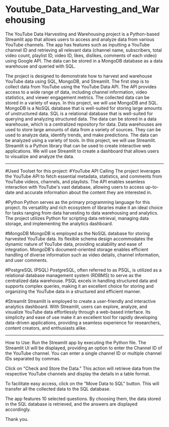 # Youtube_Data_Harvesting_and_Warehousing
The YouTube Data Harvesting and Warehousing project is a Python-based Streamlit app that allows users to access and analyze data from various YouTube channels. The app has features such as inputting a YouTube channel ID and retrieving all relevant data (channel name, subscribers, total video count, playlist ID, video ID, likes, dislikes, comments of each video) using Google API. The data can be stored in a MongoDB database as a data warehouse and queried with SQL.

The project is designed to demonstrate how to harvest and warehouse YouTube data using SQL, MongoDB, and Streamlit. The first step is to collect data from YouTube using the YouTube Data API. The API provides access to a wide range of data, including channel information, video statistics, and viewer engagement metrics. The collected data can be stored in a variety of ways. In this project, we will use MongoDB and SQL. MongoDB is a NoSQL database that is well-suited for storing large amounts of unstructured data. SQL is a relational database that is well-suited for querying and analyzing structured data. The data can be stored in a data warehouse, which is a centralized repository for data. Data warehouses are used to store large amounts of data from a variety of sources. They can be used to analyze data, identify trends, and make predictions. The data can be analyzed using a variety of tools. In this project, we will use Streamlit. Streamlit is a Python library that can be used to create interactive web applications. We will use Streamlit to create a dashboard that allows users to visualize and analyze the data.

---------------------------------------------------------------------------------------------------------------------------------------------------------------------------------------------------------------------

#Used Toolset for this project:
#YouTube API Calling
The project leverages the YouTube API to fetch essential metadata, statistics, and comments from YouTube videos, channels, and playlists. The API enables seamless interaction with YouTube's vast database, allowing users to access up-to-date and accurate information about the content they are interested in.

#Python
Python serves as the primary programming language for this project. Its versatility and rich ecosystem of libraries make it an ideal choice for tasks ranging from data harvesting to data warehousing and analytics. The project utilizes Python for scripting data retrieval, managing data storage, and implementing the analytics dashboard.

#MongoDB
MongoDB is employed as the NoSQL database for storing harvested YouTube data. Its flexible schema design accommodates the dynamic nature of YouTube data, providing scalability and ease of integration. MongoDB's document-oriented storage enables efficient handling of diverse information such as video details, channel information, and user comments.

#PostgreSQL (PSQL)
PostgreSQL, often referred to as PSQL, is utilized as a relational database management system (RDBMS) to serve as the centralized data warehouse. PSQL excels in handling structured data and supports complex queries, making it an excellent choice for storing and organizing the YouTube data in a structured and efficient manner.

#Streamlit
Streamlit is employed to create a user-friendly and interactive analytics dashboard. With Streamlit, users can explore, analyze, and visualize YouTube data effortlessly through a web-based interface. Its simplicity and ease of use make it an excellent tool for rapidly developing data-driven applications, providing a seamless experience for researchers, content creators, and enthusiasts alike.

---------------------------------------------------------------------------------------------------------------------------------------------------------------------------------------------------------------------

How to Use:
Run the Streamlit app by executing the Python file. The Streamlit UI will be displayed, providing an option to enter the Channel ID of the YouTube channel. You can enter a single channel ID or multiple channel IDs separated by commas.

Click on "Check and Store the Data." This action will retrieve data from the respective YouTube channels and display the details in a table format.

To facilitate easy access, click on the "Move Data to SQL" button. This will transfer all the collected data to the SQL database.

The app features 10 selected questions. By choosing them, the data stored in the SQL database is retrieved, and the answers are displayed accordingly.

Thank you.

